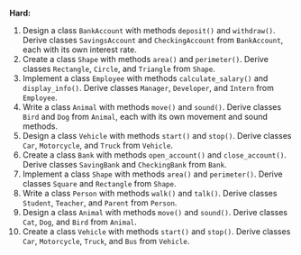 **Hard:**

1. Design a class `BankAccount` with methods `deposit()` and `withdraw()`. Derive classes `SavingsAccount` and `CheckingAccount` from `BankAccount`, each with its own interest rate.
2. Create a class `Shape` with methods `area()` and `perimeter()`. Derive classes `Rectangle`, `Circle`, and `Triangle` from `Shape`.
3. Implement a class `Employee` with methods `calculate_salary()` and `display_info()`. Derive classes `Manager`, `Developer`, and `Intern` from `Employee`.
4. Write a class `Animal` with methods `move()` and `sound()`. Derive classes `Bird` and `Dog` from `Animal`, each with its own movement and sound methods.
5. Design a class `Vehicle` with methods `start()` and `stop()`. Derive classes `Car`, `Motorcycle`, and `Truck` from `Vehicle`.
6. Create a class `Bank` with methods `open_account()` and `close_account()`. Derive classes `SavingBank` and `CheckingBank` from `Bank`.
7. Implement a class `Shape` with methods `area()` and `perimeter()`. Derive classes `Square` and `Rectangle` from `Shape`.
8. Write a class `Person` with methods `walk()` and `talk()`. Derive classes `Student`, `Teacher`, and `Parent` from `Person`.
9. Design a class `Animal` with methods `move()` and `sound()`. Derive classes `Cat`, `Dog`, and `Bird` from `Animal`.
10. Create a class `Vehicle` with methods `start()` and `stop()`. Derive classes `Car`, `Motorcycle`, `Truck`, and `Bus` from `Vehicle`.